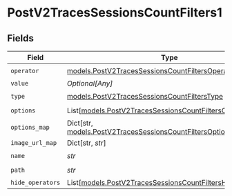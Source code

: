 # PostV2TracesSessionsCountFilters1


## Fields

| Field                                                                                                                    | Type                                                                                                                     | Required                                                                                                                 | Description                                                                                                              |
| ------------------------------------------------------------------------------------------------------------------------ | ------------------------------------------------------------------------------------------------------------------------ | ------------------------------------------------------------------------------------------------------------------------ | ------------------------------------------------------------------------------------------------------------------------ |
| `operator`                                                                                                               | [models.PostV2TracesSessionsCountFiltersOperator](../models/postv2tracessessionscountfiltersoperator.md)                 | :heavy_check_mark:                                                                                                       | N/A                                                                                                                      |
| `value`                                                                                                                  | *Optional[Any]*                                                                                                          | :heavy_minus_sign:                                                                                                       | N/A                                                                                                                      |
| `type`                                                                                                                   | [models.PostV2TracesSessionsCountFiltersType](../models/postv2tracessessionscountfilterstype.md)                         | :heavy_check_mark:                                                                                                       | N/A                                                                                                                      |
| `options`                                                                                                                | List[[models.PostV2TracesSessionsCountFiltersOptions](../models/postv2tracessessionscountfiltersoptions.md)]             | :heavy_check_mark:                                                                                                       | N/A                                                                                                                      |
| `options_map`                                                                                                            | Dict[str, [models.PostV2TracesSessionsCountFiltersOptionsMap](../models/postv2tracessessionscountfiltersoptionsmap.md)]  | :heavy_minus_sign:                                                                                                       | N/A                                                                                                                      |
| `image_url_map`                                                                                                          | Dict[str, *str*]                                                                                                         | :heavy_minus_sign:                                                                                                       | N/A                                                                                                                      |
| `name`                                                                                                                   | *str*                                                                                                                    | :heavy_check_mark:                                                                                                       | N/A                                                                                                                      |
| `path`                                                                                                                   | *str*                                                                                                                    | :heavy_check_mark:                                                                                                       | N/A                                                                                                                      |
| `hide_operators`                                                                                                         | List[[models.PostV2TracesSessionsCountFiltersHideOperators](../models/postv2tracessessionscountfiltershideoperators.md)] | :heavy_minus_sign:                                                                                                       | N/A                                                                                                                      |